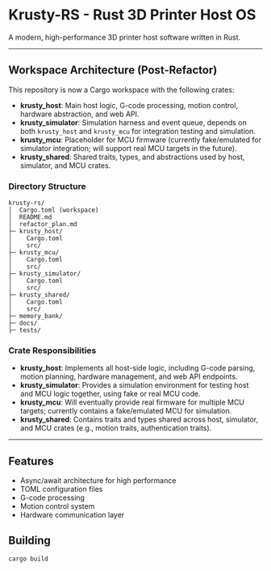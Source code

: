 # Krusty-RS - Rust 3D Printer Host OS

A modern, high-performance 3D printer host software written in Rust.

---

## Workspace Architecture (Post-Refactor)

This repository is now a Cargo workspace with the following crates:

- **krusty_host**: Main host logic, G-code processing, motion control, hardware abstraction, and web API.
- **krusty_simulator**: Simulation harness and event queue, depends on both `krusty_host` and `krusty_mcu` for integration testing and simulation.
- **krusty_mcu**: Placeholder for MCU firmware (currently fake/emulated for simulator integration; will support real MCU targets in the future).
- **krusty_shared**: Shared traits, types, and abstractions used by host, simulator, and MCU crates.

### Directory Structure

```
krusty-rs/
│  Cargo.toml (workspace)
│  README.md
│  refactor_plan.md
├─ krusty_host/
│    Cargo.toml
│    src/
├─ krusty_mcu/
│    Cargo.toml
│    src/
├─ krusty_simulator/
│    Cargo.toml
│    src/
├─ krusty_shared/
│    Cargo.toml
│    src/
├─ memory_bank/
├─ docs/
├─ tests/
```

### Crate Responsibilities

- **krusty_host**: Implements all host-side logic, including G-code parsing, motion planning, hardware management, and web API endpoints.
- **krusty_simulator**: Provides a simulation environment for testing host and MCU logic together, using fake or real MCU code.
- **krusty_mcu**: Will eventually provide real firmware for multiple MCU targets; currently contains a fake/emulated MCU for simulation.
- **krusty_shared**: Contains traits and types shared across host, simulator, and MCU crates (e.g., motion traits, authentication traits).

---

## Features

- Async/await architecture for high performance
- TOML configuration files
- G-code processing
- Motion control system
- Hardware communication layer

## Building

```bash
cargo build
```
